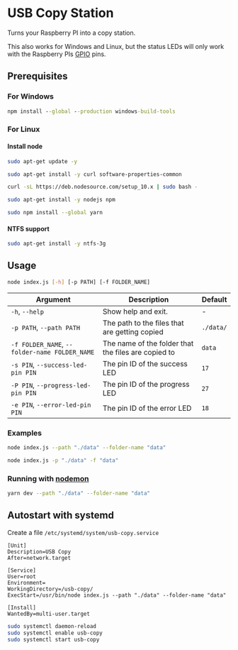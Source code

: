 # USB Copy Station

Turns your Raspberry PI into a copy station.

This also works for Windows and Linux, but the status LEDs will only work with the Raspberry PIs [GPIO](https://www.raspberrypi.org/documentation/usage/gpio/) pins.

## Prerequisites

### For Windows

``` cmd
npm install --global --production windows-build-tools
```

### For Linux

#### Install node

```sh
sudo apt-get update -y

sudo apt-get install -y curl software-properties-common

curl -sL https://deb.nodesource.com/setup_10.x | sudo bash -

sudo apt-get install -y nodejs npm

sudo npm install --global yarn
```

#### NTFS support

``` sh
sudo apt-get install -y ntfs-3g
```

## Usage

``` sh
node index.js [-h] [-p PATH] [-f FOLDER_NAME]
```

Argument | Description | Default
--- | --- | ---
`-h`, `--help` | Show help and exit. | -
`-p PATH`, `--path PATH` | The path to the files that are getting copied | `./data/`
`-f FOLDER_NAME`, `--folder-name FOLDER_NAME` | The name of the folder that the files are copied to | `data`
`-s PIN`, `--success-led-pin PIN` | The pin ID of the success LED | `17`
`-P PIN`, `--progress-led-pin PIN` | The pin ID of the progress LED | `27`
`-e PIN`, `--error-led-pin PIN` | The pin ID of the error LED | `18`

### Examples

``` sh
node index.js --path "./data" --folder-name "data"

node index.js -p "./data" -f "data"
```

### Running with [nodemon](https://www.npmjs.com/package/nodemon)

``` sh
yarn dev --path "./data" --folder-name "data"
```

## Autostart with systemd

Create a file `/etc/systemd/system/usb-copy.service`

``` service
[Unit]
Description=USB Copy
After=network.target

[Service]
User=root
Environment=
WorkingDirectory=/usb-copy/
ExecStart=/usr/bin/node index.js --path "./data" --folder-name "data"

[Install]
WantedBy=multi-user.target
```

``` sh
sudo systemctl daemon-reload
sudo systemctl enable usb-copy
sudo systemctl start usb-copy
```

